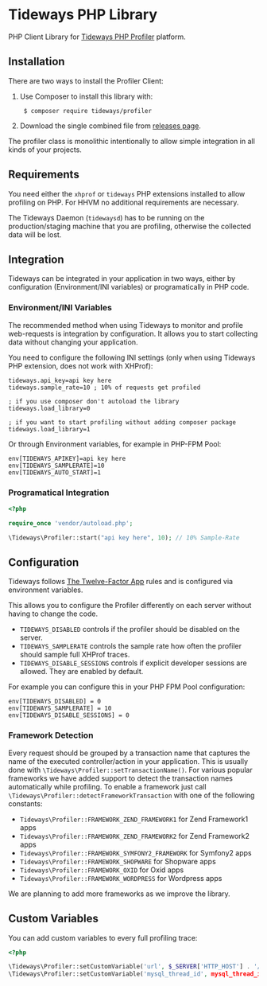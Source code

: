 # Tideways PHP Library

PHP Client Library for [Tideways PHP Profiler](https://tideways.io) platform.

## Installation

There are two ways to install the Profiler Client:

1. Use Composer to install this library with:

        $ composer require tideways/profiler

2. Download the single combined file from [releases page](https://github.com/tideways/profiler/releases/latest).

The profiler class is monolithic intentionally to allow simple integration in all kinds of your projects.

## Requirements

You need either the `xhprof` or `tideways` PHP extensions installed to allow
profiling on PHP. For HHVM no additional requirements are necessary.

The Tideways Daemon (`tidewaysd`) has to be running on the production/staging
machine that you are profiling, otherwise the collected data will be lost.

## Integration

Tideways can be integrated in your application in two ways, either by
configuration (Environment/INI variables) or programatically in PHP code.

### Environment/INI Variables

The recommended method when using Tideways to monitor and profile web-requests
is integration by configuration. It allows you to start collecting data without
changing your application.

You need to configure the following INI settings (only when using Tideways PHP extension, does not work with XHProf):

    tideways.api_key=api key here
    tideways.sample_rate=10 ; 10% of requests get profiled

    ; if you use composer don't autoload the library
    tideways.load_library=0

    ; if you want to start profiling without adding composer package
    tideways.load_library=1

Or through Environment variables, for example in PHP-FPM Pool:

    env[TIDEWAYS_APIKEY]=api key here
    env[TIDEWAYS_SAMPLERATE]=10
    env[TIDEWAYS_AUTO_START]=1

### Programatical Integration

```php
<?php

require_once 'vendor/autoload.php';

\Tideways\Profiler::start("api key here", 10); // 10% Sample-Rate
```

## Configuration

Tideways follows [The Twelve-Factor App](http://12factor.net/) rules and is configured
via environment variables.

This allows you to configure the Profiler differently on each server without having to change
the code.

- `TIDEWAYS_DISABLED` controls if the profiler should be disabled on the server.
- `TIDEWAYS_SAMPLERATE` controls the sample rate how often the profiler should sample full XHProf traces.
- `TIDEWAYS_DISABLE_SESSIONS` controls if explicit developer sessions are allowed. They are enabled by default.

For example you can configure this in your PHP FPM Pool configuration:

    env[TIDEWAYS_DISABLED] = 0
    env[TIDEWAYS_SAMPLERATE] = 10
    env[TIDEWAYS_DISABLE_SESSIONS] = 0

### Framework Detection

Every request should be grouped by a transaction name that captures the name of the executed controller/action
in your application. This is usually done with `\Tideways\Profiler::setTransactionName()`.
For various popular frameworks we have added support to detect the transaction names automatically while profiling.
To enable a framework just call `\Tideways\Profiler::detectFrameworkTransaction` with one of the following constants:

- `Tideways\Profiler::FRAMEWORK_ZEND_FRAMEWORK1` for Zend Framework1 apps
- `Tideways\Profiler::FRAMEWORK_ZEND_FRAMEWORK2` for Zend Framework2 apps
- `Tideways\Profiler::FRAMEWORK_SYMFONY2_FRAMEWORK` for Symfony2 apps
- `Tideways\Profiler::FRAMEWORK_SHOPWARE` for Shopware apps
- `Tideways\Profiler::FRAMEWORK_OXID` for Oxid apps
- `Tideways\Profiler::FRAMEWORK_WORDPRESS` for Wordpress apps

We are planning to add more frameworks as we improve the library.

## Custom Variables

You can add custom variables to every full profiling trace:

```php
<?php

\Tideways\Profiler::setCustomVariable('url', $_SERVER['HTTP_HOST'] . '/' . $_SERVER['REQUEST_URI']);
\Tideways\Profiler::setCustomVariable('mysql_thread_id', mysql_thread_id());
```
